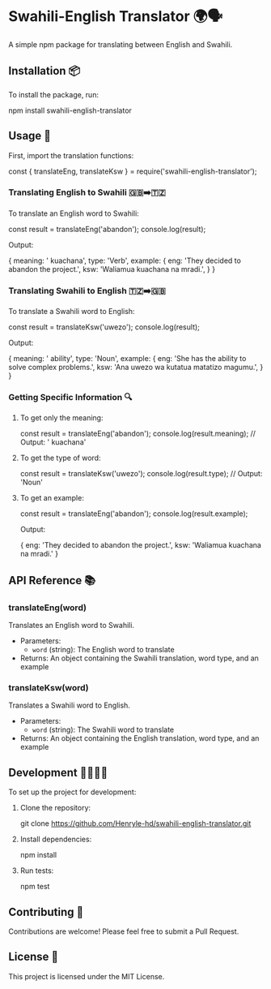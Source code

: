 # Swahili-English Translator 🌍🗣️

A simple npm package for translating between English and Swahili.

## Installation 📦

To install the package, run:


npm install swahili-english-translator


## Usage 🚀

First, import the translation functions:


const { translateEng, translateKsw } = require('swahili-english-translator');


### Translating English to Swahili 🇬🇧➡️🇹🇿

To translate an English word to Swahili:


const result = translateEng('abandon');
console.log(result);


Output:


{
  meaning: ' kuachana',
  type: 'Verb',
  example: {
    eng: 'They decided to abandon the project.',
    ksw: 'Waliamua kuachana na mradi.',
  }
}


### Translating Swahili to English 🇹🇿➡️🇬🇧

To translate a Swahili word to English:


const result = translateKsw('uwezo');
console.log(result);


Output:


{
  meaning: ' ability',
  type: 'Noun',
  example: {
    eng: 'She has the ability to solve complex problems.',
    ksw: 'Ana uwezo wa kutatua matatizo magumu.',
  }
}


### Getting Specific Information 🔍

1. To get only the meaning:
   
   const result = translateEng('abandon');
   console.log(result.meaning); // Output: ' kuachana'
   

2. To get the type of word:
   
   const result = translateKsw('uwezo');
   console.log(result.type); // Output: 'Noun'
   

3. To get an example:
   
   const result = translateEng('abandon');
   console.log(result.example);
   
   Output:
   
   {
     eng: 'They decided to abandon the project.',
     ksw: 'Waliamua kuachana na mradi.'
   }
   

## API Reference 📚

### translateEng(word)

Translates an English word to Swahili.

- Parameters:
  - `word` (string): The English word to translate
- Returns: An object containing the Swahili translation, word type, and an example

### translateKsw(word)

Translates a Swahili word to English.

- Parameters:
  - `word` (string): The Swahili word to translate
- Returns: An object containing the English translation, word type, and an example

## Development 👨‍💻👩‍💻

To set up the project for development:

1. Clone the repository:
   
   git clone https://github.com/Henryle-hd/swahili-english-translator.git
   

2. Install dependencies:
   
   npm install
   

3. Run tests:
   
   npm test
   

## Contributing 🤝

Contributions are welcome! Please feel free to submit a Pull Request.

## License 📄

This project is licensed under the MIT License.
